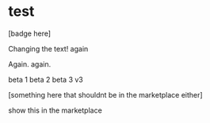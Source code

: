 # test

<!-- statamic:hide -->
[badge here]
<!-- /statamic:hide -->

Changing the text! again

Again. again.

beta 1
beta 2
beta 3
v3

<!-- statamic:hide -->
[something here that shouldnt be in the marketplace either]
<!-- /statamic:hide -->

show this in the marketplace

